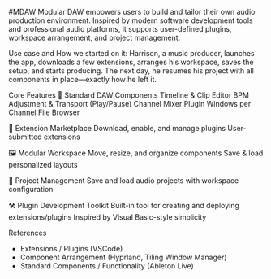 #MDAW
 Modular DAW empowers users to build and tailor their own audio production environment. Inspired by modern software development tools and professional audio platforms, 
 it supports user-defined plugins, workspace arrangement, and project management.

Use case and How we started on it:
Harrison, a music producer, launches the app, downloads a few extensions, arranges his workspace, saves the setup, and starts producing. 
The next day, he resumes his project with all components in place—exactly how he left it.

Core Features 
  🎼 Standard DAW Components
      Timeline & Clip Editor
      BPM Adjustment & Transport (Play/Pause)
      Channel Mixer
      Plugin Windows per Channel
      File Browser
      
 🧩 Extension Marketplace
    Download, enable, and manage plugins
    User-submitted extensions

 🖼️ Modular Workspace
    Move, resize, and organize components
    Save & load personalized layouts
    
 💾 Project Management
    Save and load audio projects with workspace configuration

 🛠️ Plugin Development Toolkit
    Built-in tool for creating and deploying extensions/plugins
    Inspired by Visual Basic-style simplicity

 References
 - Extensions / Plugins (VSCode)
 - Component Arrangement (Hyprland, Tiling Window Manager)
 - Standard Components / Functionality (Ableton Live)

   



